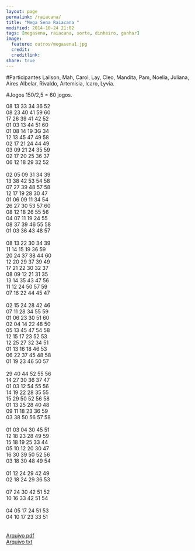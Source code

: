 ```yaml
---
layout: page
permalink: /raiacana/
title: "Mega Sena Raiacana "
modified: 2014-10-24 21:02
tags: [megasena, raiacana, sorte, dinheiro, ganhar]
image:
  feature: outros/megasena1.jpg
  credit: 
  creditlink: 
share: true
---
```


#Participantes
Lailson, 
Mah, 
Carol, 
Lay, 
Cleo, 
Mandita, 
Pam, 
Noelia, 
Juliana, 
Aires
Albelar, 
Rivaldo, 
Artemisia,
Icaro, 
Lyvia.

#Jogos
150/2,5 = 60 jogos.

08 13 33 34 36 52 <br>
08 23 40 41 59 60<br>
17 26 39 41 42 52<br>
01 03 13 44 51 60<br>
01 08 14 19 3G 34<br>
12 13 45 47 49 58<br>
02 17 21 24 44 49<br>
03 09 21 24 35 59<br>
02 17 20 25 36 37<br>
06 12 18 29 32 52<br>
<br>
02 05 09 31 34 39<br>
13 38 42 53 54 58<br>
07 27 39 48 57 58<br>
12 17 19 28 30 47<br>
01 06 09 11 34 54<br>
26 27 30 53 57 60<br>
08 12 18 26 55 56<br>
04 07 11 19 24 55<br>
08 37 39 46 55 58<br>
01 03 36 43 48 57<br>
<br>
08 13 22 30 34 39<br>
11 14 15 19 36 59<br>
20 24 37 38 44 60<br>
12 20 29 37 39 49<br>
17 21 22 30 32 37<br>
08 09 12 21 31 35<br>
13 14 35 43 47 56<br>
11 12 24 50 57 59<br>
07 16 22 44 45 47<br>
<br>
02 15 24 28 42 46<br>
07 11 28 34 55 59<br>
01 06 23 30 51 60<br>
02 04 14 22 48 50<br>
05 13 45 47 54 58<br>
12 15 17 23 52 53<br>
12 25 27 32 34 51<br>
01 13 16 18 46 53<br>
06 22 37 45 48 58<br>
01 19 23 46 50 57<br>
<br>
29 40 44 52 55 56<br>
14 27 30 36 37 47<br>
01 03 12 54 55 56<br>
14 19 22 28 35 55<br>
15 29 50 52 56 58<br>
01 13 25 28 40 48<br>
09 11 18 23 36 59<br>
03 38 50 56 57 58<br>
<br>
01 03 04 30 45 51<br>
12 18 23 28 49 59<br>
15 18 19 25 33 44<br>
05 10 12 20 30 47<br>
16 30 39 50 52 56<br>
03 18 30 48 49 54<br>
<br>
01 12 24 29 42 49<br>
02 18 24 29 36 53<br>
<br>
07 24 30 42 51 52<br>
10 16 33 42 51 54<br>
<br>
04 05 17 24 51 53<br>
04 10 17 23 33 51<br>
<br>
<br>
<a href="/arquivos/raiacana.pdf">Arquivo pdf</a><br>
<a href="/arquivos/raiacana.txt">Arquivo txt</a>





